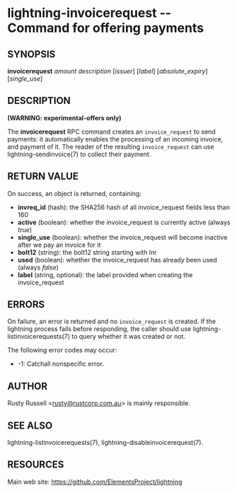 lightning-invoicerequest -- Command for offering payments
=========================================================

SYNOPSIS
--------

**invoicerequest** *amount* *description* [*issuer*] [*label*] [*absolute\_expiry*] [*single\_use*]

DESCRIPTION
-----------

**(WARNING: experimental-offers only)**

The **invoicerequest** RPC command creates an `invoice_request` to
send payments: it automatically enables the processing of an incoming
invoice, and payment of it. The reader of the resulting
`invoice_request` can use lightning-sendinvoice(7) to collect their
payment.

RETURN VALUE
------------

[comment]: # (GENERATE-FROM-SCHEMA-START)
On success, an object is returned, containing:

- **invreq\_id** (hash): the SHA256 hash of all invoice\_request fields less than 160
- **active** (boolean): whether the invoice\_request is currently active (always *true*)
- **single\_use** (boolean): whether the invoice\_request will become inactive after we pay an invoice for it
- **bolt12** (string): the bolt12 string starting with lnr
- **used** (boolean): whether the invoice\_request has already been used (always *false*)
- **label** (string, optional): the label provided when creating the invoice\_request

[comment]: # (GENERATE-FROM-SCHEMA-END)

ERRORS
------

On failure, an error is returned and no `invoice_request` is
created. If the lightning process fails before responding, the caller
should use lightning-listinvoicerequests(7) to query whether it was
created or not.

The following error codes may occur:

- -1: Catchall nonspecific error.

AUTHOR
------

Rusty Russell <<rusty@rustcorp.com.au>> is mainly responsible.

SEE ALSO
--------

lightning-listinvoicerequests(7), lightning-disableinvoicerequest(7).

RESOURCES
---------

Main web site: <https://github.com/ElementsProject/lightning>

[comment]: # ( SHA256STAMP:fef519902c0eeb8caa1ae0e9f1a0a16fc5fc6eaa4106af6a1d3a83058e5747c1)
